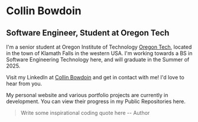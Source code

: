 # Collin Bowdoin
## Software Engineer, Student at Oregon Tech
I'm a senior student at Oregon Institute of Technology [Oregon Tech](https://www.oit.edu/), located in the town of Klamath Falls in the western USA.
I'm working towards a BS in Software Engineering Technology here, and will graduate in the Summer of 2025.  

Visit my LinkedIn at [Collin Bowdoin](https://www.linkedin.com/in/collin-bowdoin/) and get in contact with me! I'd love to hear from you.

My personal website and various portfolio projects are currently in development. You can view their progress in my Public Repositories here.

>Write some inspirational coding quote here
>-- Author

<!--
**IntricEight/IntricEight** is a ✨ _special_ ✨ repository because its `README.md` (this file) appears on your GitHub profile.

Here are some ideas to get you started:

- 🔭 I’m currently working on ...
- 🌱 I’m currently learning ...
- 👯 I’m looking to collaborate on ...
- 🤔 I’m looking for help with ...
- 💬 Ask me about ...
- 📫 How to reach me: ...
- 😄 Pronouns: ...
- ⚡ Fun fact: ...
-->
